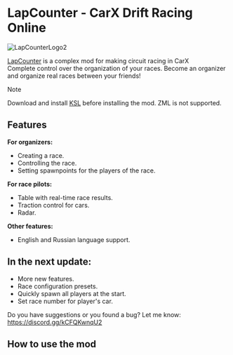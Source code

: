 # LapCounter - CarX Drift Racing Online
![LapCounterLogo2](https://github.com/Jeefrect/LapCounter/assets/121081064/06d8a431-b736-4baf-84be-2020ee0c4b34)



[LapCounter](https://github.com/Jeefrect/LapCounter/releases/tag/v1.0.0) is a complex mod for making circuit racing in CarX  
Complete control over the organization of your races. Become an organizer and organize real races between your friends!

> [!NOTE]
> Download and install [KSL](https://github.com/trbflxr/ksl) before installing the mod. ZML is not supported.

## Features
**For organizers:**
- Creating a race.
- Controlling the race.
- Setting spawnpoints for the players of the race.

**For race pilots:**
- Table with real-time race results.
- Traction control for cars.
- Radar.

**Other features:**
- English and Russian language support.
## In the next update:
- More new features.
- Race configuration presets.
- Quickly spawn all players at the start.
- Set race number for player's car.
  
Do you have suggestions or you found a bug?  Let me know: https://discord.gg/kCFQKwnqU2

## How to use the mod
